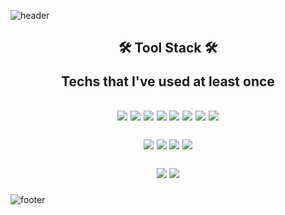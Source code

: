 

![header](https://capsule-render.vercel.app/api?type=waving&section=header&color=random&text=Roxie%20Dev&fontSize=50&fontColor=ffff&height=200&animation=twinkling)



<h2 align="center"> 
🛠 Tool Stack 🛠 
  <p>  Techs that I've used at least once </p>
 </h2>
   
 

<h2 align="center"> 
  
<img src="https://img.shields.io/badge/HTML5-E34F26?style=flat-square&logo=HTML5&logoColor=white"/>  <img src="https://img.shields.io/badge/CSS3-1572B?style=flat-square&logo=CSS3&logoColor=white"/>  <img src="https://img.shields.io/badge/JavaScript-F7DF1E?style=flat-square&logo=JavaScript&logoColor=white"/>  <img src="https://img.shields.io/badge/Java-007396?style=flat-square&logo=Java&logoColor=white"/>  <img src="https://img.shields.io/badge/Oracle-F80000?style=flat-square&logo=Oracle&logoColor=white"/>  <img src="https://img.shields.io/badge/MySQL-4479A1?style=flat-square&logo=MySQL&logoColor=white"/>  <img src="https://img.shields.io/badge/MariaDB-003545?style=flat-square&logo=MariaDB&logoColor=white"/>  <img src="https://img.shields.io/badge/MongoDB-47A248?style=flat-square&logo=MongoDB&logoColor=white"/>



<img src="https://img.shields.io/badge/Spring-6DB33F?style=flat-square&logo=Spring&logoColor=white"/>  <img src="https://img.shields.io/badge/React-61DAFB?style=flat-square&logo=React&logoColor=white"/>  <img src="https://img.shields.io/badge/PostCSS-DD3A0A?style=flat-square&logo=PostCSS&logoColor=white"/>  <img src="https://img.shields.io/badge/Postman-FF6C37?style=flat-square&logo=Postman&logoColor=white"/>

<img src="https://img.shields.io/badge/Eclipse IDE-2C2255?style=flat-square&logo=EclipseIDE&logoColor=white"/>  <img src="https://img.shields.io/badge/Visual Studio Code-007ACC?style=flat-square&logo=VisualStudioCode&logoColor=white"/>  
<!-- 
<img src="https://img.shields.io/ApacheTomcat-F8DC75?style=flat-square&logo=ApacheTomcat&logoColor=white"/>
<img src="https://img.shields.io/Adobe Illustrator-FF9A00?style=flat-square&logo=Adobe Illustrator&logoColor=white"/>
<img src="https://img.shields.io/Adobe Photoshop-31A8FF?style=flat-square&logo=Adobe Photoshop&logoColor=white"/> -->
</h3>


  
![footer](https://capsule-render.vercel.app/api?type=waving&color=random&section=footer&reversal=true&height=50)
